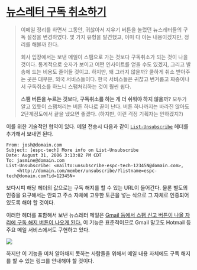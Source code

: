 [뉴스레터 구독 취소하기 ][source]
=================================

> 이메일 정리를 하면서 그동안, 귀찮아서 지우기 버튼을 눌렀던 뉴스레터들의 구독 설정을 변경하였다. 몇 가지 유형을 발견했고, 이미 다 아는 내용이겠지만, 정리를 해볼까 한다.
>
> 회사 입장에서는 보낸 메일이 스팸으로 가는 것보다 구독취소가 되는 것이 나을 것이다. 통계적으로 숫자가 보이고 어떤 인사이트를 얻을 수도 있겠지, 그리고 발송에 드는 비용도 줄어들 것이고. 하지만, 왜 그러지 않을까? 쿨하게 취소 받아주는 곳은 대부분, 외국 서비스들이다. 한국 서비스들은 귀찮고 번거롭고 짜증이나서 구독취소를 하느니 스팸처리하는 것이 훨씬 쉽다.
>
> **스팸 버튼을 누르는 것보다, 구독취소를 하는 게 더 쉬워야 하지 않을까?** 모두가 알고 있듯이 스팸처리는 버튼 하나로 끝이 난다. 버튼 하나까지는 바라진 않아도 2단계정도에서 끝을 냈으면 좋겠다. (하지만, 이런 걱정 기획자는 안하겠지?)

이를 위한 기술적인 협약이 있다. 메일 전송시 다음과 같이 [`List-Unsubscribe`][1] 헤더를 추가해서 보내면 된다.

    From: josh@domain.com
    Subject: [espc-tech] More info on List-Unsubscribe
    Date: August 31, 2006 3:13:02 PM CDT
    To: jasmine@domain.com
    List-Unsubscribe: <mailto:unsubscribe-espc-tech-12345N@domain.com>,
        <http://domain.com/member/unsubscribe/?listname=espc-tech@domain.com?id=12345N>

보다시피 해당 헤더의 값으로는 구독 해지를 할 수 있는 URL이 들어간다. 물론 별도의 인증을 요구해서는 안되고 주소 자체에 고유한 토큰을 넣는 식으로 그 자체로 인증되어 있도록 해야 할 것이다.

이러한 헤더를 포함해서 보낸 뉴스레터 메일은 [Gmail 등에서 스팸 신고 버튼이 나올 자리에 구독 해지 버튼이 나오게 된다.][2] 이 기능은 표준적이므로 Gmail 말고도 Hotmail 등 주요 메일 서비스에서도 구현하고 있다.

![](https://i.imgur.com/jeiXV.jpg)

하지만 이 기능을 미처 알아채지 못하는 사람들을 위해서 메일 내용 자체에도 구독 해지를 할 수 있는 링크를 안내해야 할 것이다.

[1]: http://www.list-unsubscribe.com/
[2]: http://gmailblog.blogspot.kr/2009/07/unsubscribing-made-easy.html

[source]: http://generalapps.tumblr.com/post/35671641611
